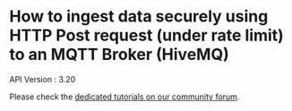 # How to ingest data securely using HTTP Post request (under rate limit) to an MQTT Broker (HiveMQ)
API Version : 3.20

Please check the [dedicated tutorials on our community forum](https://community.gravitee.io/c/tutorials).
